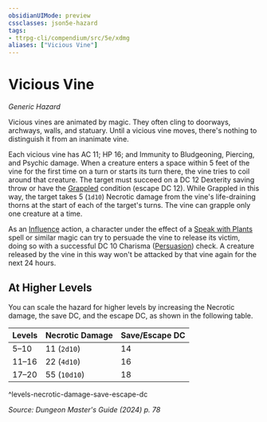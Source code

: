 ```yaml
---
obsidianUIMode: preview
cssclasses: json5e-hazard
tags:
- ttrpg-cli/compendium/src/5e/xdmg
aliases: ["Vicious Vine"]
---
```

# Vicious Vine
*Generic Hazard*  

Vicious vines are animated by magic. They often cling to doorways, archways, walls, and statuary. Until a vicious vine moves, there's nothing to distinguish it from an inanimate vine.

Each vicious vine has AC 11; HP 16; and Immunity to Bludgeoning, Piercing, and Psychic damage. When a creature enters a space within 5 feet of the vine for the first time on a turn or starts its turn there, the vine tries to coil around that creature. The target must succeed on a DC 12 Dexterity saving throw or have the [Grappled](Mechanics/rules/conditions.md#Grappled) condition (escape DC 12). While Grappled in this way, the target takes 5 (`1d10`) Necrotic damage from the vine's life-draining thorns at the start of each of the target's turns. The vine can grapple only one creature at a time.

As an [Influence](Mechanics/rules/actions.md#Influence) action, a character under the effect of a [Speak with Plants](Mechanics/spells/speak-with-plants-xphb.md) spell or similar magic can try to persuade the vine to release its victim, doing so with a successful DC 10 Charisma ([Persuasion](Mechanics/rules/skills.md#Persuasion)) check. A creature released by the vine in this way won't be attacked by that vine again for the next 24 hours.

## At Higher Levels

You can scale the hazard for higher levels by increasing the Necrotic damage, the save DC, and the escape DC, as shown in the following table.

| Levels | Necrotic Damage | Save/Escape DC |
|--------|-----------------|----------------|
| 5–10 | 11 (`2d10`) | 14 |
| 11–16 | 22 (`4d10`) | 16 |
| 17–20 | 55 (`10d10`) | 18 |
^levels-necrotic-damage-save-escape-dc

*Source: Dungeon Master's Guide (2024) p. 78*